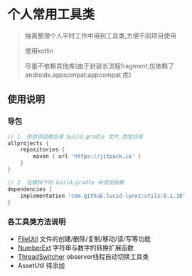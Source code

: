 # 个人常用工具类

> 抽离整理个人平时工作中用到工具类,方便不同项目使用
>
> 使用kotlin
>
> 尽量不依赖其他库(由于封装长流程fragment,仅依赖了 androidx.appcompat:appcompat 库)

## 使用说明

### 导包
```gradle
// 1. 修改项目根目录 build.gradle 文件,添加仓库
allprojects {
    repositories {
        maven { url 'https://jitpack.io' }
    }
}

// 2. 在模块下的 build.gradle 中添加依赖
dependencies {
    implementation 'com.github.lucid-lynxz:utils:0.1.10'
}
```

### 各工具类方法说明

* [FileUtil](doc/README_Fileutil.md) 文件的创建/删除/复制/移动/读/写等功能
* [NumberExt](doc/README_NumberExt.md) 字符串与数字的转换扩展函数
* [ThreadSwitcher](doc/README_ThreadSwitcher.md) observer线程自动切换工具类
* AssetUtil 待添加